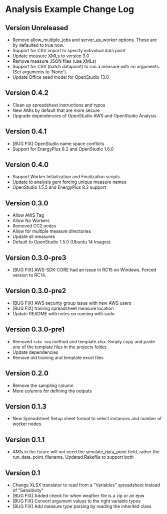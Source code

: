 Analysis Example Change Log
==================================

Version Unreleased 
------------------
* Remove allow_multiple_jobs and server_as_worker options. These are by defaulted to true now.
* Support for CSV import to specify individual data point
* Update measure XMLs to version 3.0
* Remove measure JSON files (use XMLs)
* Support for CSV (batch datapoint) to run a measure with no arguments. (Set arguments to 'None').
* Update Office seed model for OpenStudio 13.0

Version 0.4.2
-------------
* Clean up spreadsheet instructions and typos
* New AMIs by default that are more secure
* Upgrade dependencies of OpenStudio AWS and OpenStudio Analysis

Version 0.4.1
-------------
* [BUG FIX] OpenStudio name space conflicts
* Support for EnergyPlus 8.2 and OpenStudio 1.6.0

Version 0.4.0
-------------
* Support Worker Initialization and Finalization scripts
* Update to analysis gem forcing unique measure names
* OpenStudio 1.5.5 and EnergyPlus 8.2 support

Version 0.3.0
-------------
* Allow AWS Tag
* Allow No Workers
* Removed CC2 nodes
* Allow for multiple measure directories
* Update all measures
* Default to OpenStudio 1.5.0 (Ubuntu 14 Images)

Version 0.3.0-pre3
------------------
* [BUG FIX] AWS-SDK-CORE had an issue in RC15 on Windows. Forced version to RC14.

Version 0.3.0-pre2
------------------
* [BUG FIX] AWS security group issue with new AWS users
* [BUG FIX] training spreadsheet measure location
* Update README with notes on running with sudo

Version 0.3.0-pre1
------------------
* Removed `rake new` method and template.xlsx. Simply copy and paste one of the template files in the projects folder.
* Update dependencies
* Remove old training and template excel files

Version 0.2.0
------------------------
* Remove the sampling column
* More columns for defining the outputs

Version 0.1.3
------------
* New Spreadsheet Setup sheet format to select instances and number of worker nodes.

Version 0.1.1
-----------
* AMIs in the future will not need the simulate_data_point field, rather the run_data_point_filename. Updated Rakefile to support both

Version 0.1
-------------
* Change XLSX translator to read from a "Variables" spreadsheet instead of "Sensitivity"
* [BUG FIX] Added check for when weather file is a zip or an epw
* [BUG FIX] Convert argument values to the right variable types
* [BUG FIX] Add measure type parsing by reading the inherited class
